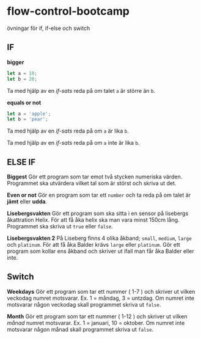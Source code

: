 # flow-control-bootcamp
övningar för if, if-else och switch

## IF

**bigger**
```js
let a = 10;
let b = 20;
```
Ta med hjälp av en *if-sats* reda på om talet ```a``` är större än ```b```.

**equals or not**
```js
let a = 'apple';
let b = 'pear';
```

Ta med hjälp av en *if-sats* reda på om ```a``` är lika ```b```.

Ta med hjälp av en *if-sats* reda på om ```a``` inte är lika ```b```.

## ELSE IF
**Biggest**
Gör ett program som tar emot två stycken numeriska värden. Programmet ska utvärdera vilket tal som är störst och skriva ut det.

**Even or not**
Gör en program som tar ett ```number```  och ta reda på om talet är **jämt** eller **udda**. 

**Lisebergsvakten**
Gör ett program som ska sitta i en sensor på lisebergs åkattration Helix. För att få åka helix ska man vara minst 150cm lång. Programmet ska skriva ut ```true``` eller ```false```.

**Lisebergsvakten 2**
På Liseberg finns 4 olika åkband; ```small```, ```medium```, ```large``` och ```platinum```. För att få åka Balder krävs ```large``` eller ```platinum```. 
Gör ett program som kollar ens åkband och skriver ut ifall man får åka Balder eller inte.

## Switch 
**Weekdays**
Gör ett program som tar ett nummer ( 1-7 ) och skriver ut vilken veckodag numret motsvarar. Ex. 1 = måndag, 3 = untzdag.
Om numret inte motsvarar någon veckodag skall programmet skriva ut ```false```.

**Month**
Gör ett program som tar ett nummer ( 1-12 ) och skriver ut vilken *månad* numret motsvarar. Ex. 1 = januari, 10 = oktober.
Om numret inte motsvarar någon månad skall programmet skriva ut ```false```. 
